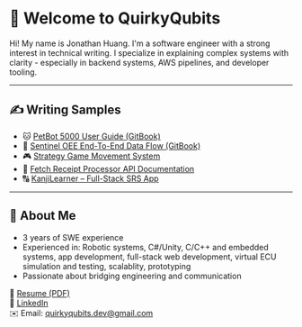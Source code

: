 # 👋 Welcome to QuirkyQubits

Hi! My name is Jonathan Huang. I'm a software engineer with a strong interest in technical writing. I specialize in explaining complex systems with clarity - especially in backend systems, AWS pipelines, and developer tooling.

---

## ✍️ Writing Samples

- 🐱 [PetBot 5000 User Guide (GitBook)](https://quirkyqubits.gitbook.io/petbot-5000-user-guide/)
- 📘 [Sentinel OEE End-To-End Data Flow (GitBook)](https://quirkyqubits.gitbook.io/sentinel-oee-data-flow/)
- 🎮 [Strategy Game Movement System](https://quirkyqubits.github.io/strategy-game-movement)
- 🧾 [Fetch Receipt Processor API Documentation](https://quirkyqubits.github.io/fetch-receipt-api)
- 🔠 [KanjiLearner – Full-Stack SRS App](kanjilearner.html)
  
---

## 💼 About Me

- 3 years of SWE experience
- Experienced in: Robotic systems, C#/Unity, C/C++ and embedded systems, app development, full-stack web development, virtual ECU simulation and testing, scalablity, prototyping
- Passionate about bridging engineering and communication

📄 [Resume (PDF)](https://quirkyqubits.github.io/portfolio/blob/main/Jonathan_Huang_Resume.pdf)  
💼 [LinkedIn](https://www.linkedin.com/in/jona-huang/)  
✉️ Email: quirkyqubits.dev@gmail.com
